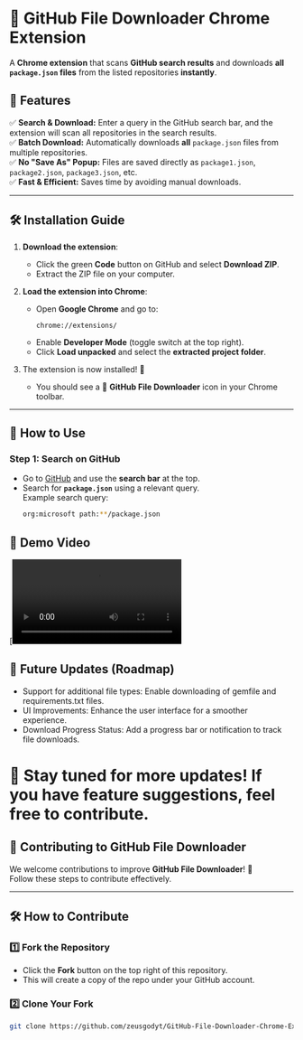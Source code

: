 # 📂 GitHub File Downloader Chrome Extension

A **Chrome extension** that scans **GitHub search results** and downloads **all `package.json` files** from the listed repositories **instantly**.

## 🚀 Features
✅ **Search & Download:** Enter a query in the GitHub search bar, and the extension will scan all repositories in the search results.  
✅ **Batch Download:** Automatically downloads **all** `package.json` files from multiple repositories.  
✅ **No "Save As" Popup:** Files are saved directly as `package1.json`, `package2.json`, `package3.json`, etc.  
✅ **Fast & Efficient:** Saves time by avoiding manual downloads.  

---

## 🛠 Installation Guide
1. **Download the extension**:
   - Click the green **Code** button on GitHub and select **Download ZIP**.
   - Extract the ZIP file on your computer.
   
2. **Load the extension into Chrome**:
   - Open **Google Chrome** and go to:
     ```
     chrome://extensions/
     ```
   - Enable **Developer Mode** (toggle switch at the top right).
   - Click **Load unpacked** and select the **extracted project folder**.

3. The extension is now installed! 🎉  
   - You should see a 📂 **GitHub File Downloader** icon in your Chrome toolbar.

---

## 📌 How to Use
### Step 1: Search on GitHub
- Go to [GitHub](https://github.com) and use the **search bar** at the top.
- Search for **`package.json`** using a relevant query.  
  Example search query:  
   ```sh
  org:microsoft path:**/package.json

## 🎥 Demo Video
[![Watch the demo](icons/tutorial.mp4)


## 📜 Future Updates (Roadmap)
- Support for additional file types: Enable downloading of gemfile and requirements.txt files.
- UI Improvements: Enhance the user interface for a smoother experience.
- Download Progress Status: Add a progress bar or notification to track file downloads.

# 🚀 Stay tuned for more updates! If you have feature suggestions, feel free to contribute.
## 🚀 Contributing to GitHub File Downloader

We welcome contributions to improve **GitHub File Downloader**! 🎉  
Follow these steps to contribute effectively.

---

## 🛠 How to Contribute
### 1️⃣ Fork the Repository
- Click the **Fork** button on the top right of this repository.
- This will create a copy of the repo under your GitHub account.

### 2️⃣ Clone Your Fork
```sh
git clone https://github.com/zeusgodyt/GitHub-File-Downloader-Chrome-Extension.git

